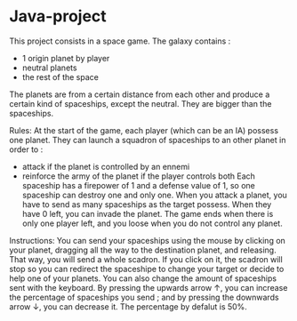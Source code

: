 # Java-project

This project consists in a space game. The galaxy contains :
- 1 origin planet by player
- neutral planets
- the rest of the space

The planets are from a certain distance from each other and produce a certain kind of spaceships, except the neutral. They are bigger than the spaceships.

Rules:
At the start of the game, each player (which can be an IA) possess one planet.
They can launch a squadron of spaceships to an other planet in order to :
- attack if the planet is controlled by an ennemi
- reinforce the army of the planet if the player controls both
Each spaceship has a firepower of 1 and a defense value of 1, so one spaceship can destroy one and only one. When you attack a planet, you have to send as many spaceships as the target possess. When they have 0 left, you can invade the planet.
The game ends when there is only one player left, and you loose when you do not control any planet.


Instructions:
You can send your spaceships using the mouse by clicking on your planet, dragging all the way to the destination planet, and releasing. That way, you will send a whole scadron. If you click on it, the scadron will stop so you can redirect the spaceshipe to change your target or decide to help one of your planets.
You can also change the amount of spaceships sent with the keyboard. By pressing the upwards arrow ↑, you can increase the percentage of spaceships you send ; and by pressing the downwards arrow ↓, you can decrease it. The percentage by defalut is 50%.
